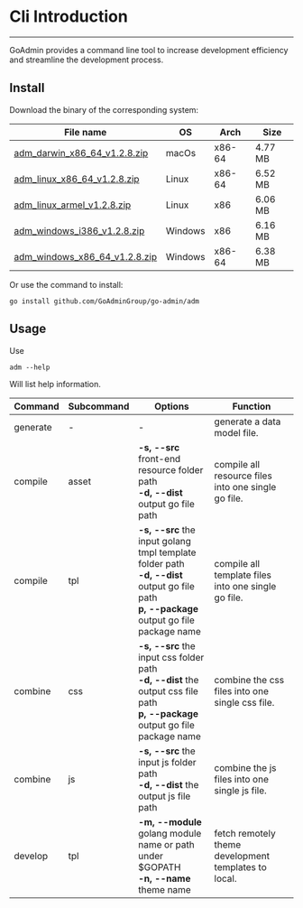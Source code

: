 # Cli Introduction
---

GoAdmin provides a command line tool to increase development efficiency and streamline the development process.

## Install


Download the binary of the corresponding system:

|  File name   | OS  | Arch  | Size  |
|  ----  | ----  | ----  |----  |
| [adm_darwin_x86_64_v1.2.8.zip](http://file.go-admin.cn/go_admin/cli/v1_2_8/adm_darwin_x86_64_v1.2.8.zip)  | macOs | x86-64 | 4.77 MB
| [adm_linux_x86_64_v1.2.8.zip](http://file.go-admin.cn/go_admin/cli/v1_2_8/adm_linux_x86_64_v1.2.8.zip)  | Linux | x86-64   | 6.52 MB
| [adm_linux_armel_v1.2.8.zip](http://file.go-admin.cn/go_admin/cli/v1_2_8/adm_linux_armel_v1.2.8.zip)  | Linux | x86   | 6.06 MB
| [adm_windows_i386_v1.2.8.zip](http://file.go-admin.cn/go_admin/cli/v1_2_8/adm_windows_i386_v1.2.8.zip)  | Windows | x86  |6.16 MB
| [adm_windows_x86_64_v1.2.8.zip](http://file.go-admin.cn/go_admin/cli/v1_2_8/adm_windows_x86_64_v1.2.8.zip)  | Windows | x86-64   |6.38 MB


Or use the command to install:

```
go install github.com/GoAdminGroup/go-admin/adm
```

## Usage

Use

```
adm --help
```

Will list help information.

|  Command  |  Subcommand   | Options  | Function  | 
|  ---- | ---- | ----  | ----  |
| generate  |  - | - | generate a data model file.
| compile  | asset| **-s, --src** front-end resource folder path<br>**-d, --dist** output go file path | compile all resource files into one single go file.
| compile  | tpl | **-s, --src** the input golang tmpl template folder path<br>**-d, --dist** output go file path<br>**p, --package** output go file package name | compile all template files into one single go file.
| combine  | css| **-s, --src** the input css folder path<br>**-d, --dist** the output css file path<br>**p, --package** output go file package name | combine the css files into one single css file.
| combine  | js | **-s, --src** the input js folder path<br>**-d, --dist** the output js file path | combine the js files into one single js file.
| develop  | tpl | **-m, --module** golang module name or path under $GOPATH<br>**-n, --name** theme name | fetch remotely theme development templates to local.
